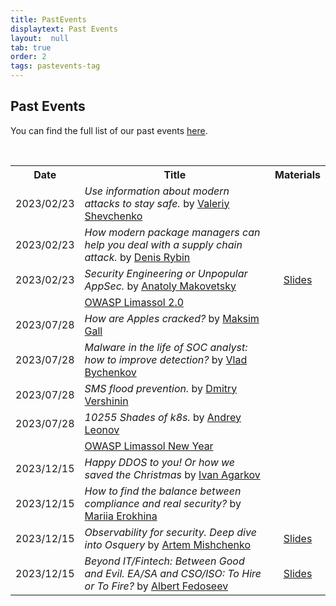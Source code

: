 ```yaml
---
title: PastEvents
displaytext: Past Events
layout:  null
tab: true
order: 2
tags: pastevents-tag
---
```


## Past Events

You can find the full list of our past events [here](https://www.meetup.com/owasp-limassol-meetup-group/).


<div class="talks">
    <br>
    <table>
        <tr>
            <th>Date</th>
            <th>Title</th>
            <th>Materials</th>
        </tr>
        <tr>
            <td>2023/02/23</td>
            <td><i>Use information about modern attacks to stay safe.
</i> by <a href="https://krevetk0.medium.com/">Valeriy Shevchenko</a></td>
            <td></td>
        </tr>
        <tr>
            <td>2023/02/23</td>
            <td><i>How modern package managers can help you deal with a supply chain attack.
</i> by <a href="https://www.linkedin.com/in/denis-r-b9621496/">Denis Rybin</a></td>
            <td><a href="slides/"></a></td>
        </tr>
        <tr>
            <td>2023/02/23</td>
            <td><i>Security Engineering or Unpopular AppSec.
</i> by <a href="http://www.linkedin.com/in/anatoli-m/">Anatoly Makovetsky</a></td>
            <td><a href="slides/20230223_OWASP_meetup_slides_AMakovetsky_clean_pdf_friendly_1.pdf">Slides</a></td>
        </tr>
        <tr>
            <td></td>
            <td><i>
</i> <a href="https://www.meetup.com/owasp-limassol-meetup-group/events/294232592/">OWASP Limassol 2.0</a></td>
            <td></td>
        </tr>
        <tr>
            <td>2023/07/28</td>
            <td><i>How are Apples cracked?
</i> by <a href="https://www.linkedin.com/in/maxim-gall-0a0533a3/">Maksim Gall</a></td>
            <td><a href="slides/"></a></td>
        </tr>
        <tr>
            <td>2023/07/28</td>
            <td><i>Malware in the life of SOC analyst: how to improve detection?
</i> by <a href="https://www.linkedin.com/in/vladislav-bychenkov-09b845234/">Vlad Bychenkov</a></td>
            <td><a href="slides/"></a></td>
        </tr>
        <tr>
            <td>2023/07/28</td>
            <td><i>SMS flood prevention.
</i> by <a href="">Dmitry Vershinin</a></td>
            <td><a href="slides/"></a></td>
        </tr>
        <tr>
            <td>2023/07/28</td>
            <td><i>10255 Shades of k8s.
</i> by <a href="https://www.linkedin.com/in/andrewleonov/">Andrey Leonov</a></td>
            <td><a href="slides/"></a></td>
        </tr>
        <td></td>
        <td><i>
</i> <a href="https://www.meetup.com/owasp-limassol-meetup-group/events/297479557/">OWASP Limassol New Year</a></td>
            <td></td>
        </tr>
        <tr>
            <td>2023/12/15</td>
            <td><i>Happy DDOS to you! Or how we saved the Christmas
</i> by <a href="https://www.linkedin.com/in/annmuor">Ivan Agarkov</a></td>
            <td><a href="slides/"></a></td>
        </tr>
        <tr>
            <td>2023/12/15</td>
            <td><i>How to find the balance between compliance and real security?
</i> by <a href="https://www.linkedin.com/in/mariia-s-erokhina">Mariia Erokhina</a></td>
            <td><a href="slides/"></a></td>
        </tr>
        <tr>
            <td>2023/12/15</td>
            <td><i>Observability for security. Deep dive into Osquery
</i> by <a href="https://www.linkedin.com/in/artem-mishchenko-155082159/">Artem Mishchenko</a></td>
            <td><a href="slides/Osquery_Owasp.pdf">Slides</a></td>
        </tr>
        <tr>
            <td>2023/12/15</td>
            <td><i>Beyond IT/Fintech: Between Good and Evil. EA/SA and CSO/ISO: To Hire or To Fire?
</i> by <a href="https://www.linkedin.com/in/albert18041986/">Albert Fedoseev</a></td>
            <td><a href="slides/OWASP_Hire_or_Fire.pdf">Slides</a></td>
        </tr>
    </table>
</div>

<style>
.talks table th:first-of-type {
    width: 15%;
}
.talks table th:nth-of-type(3) {
    width: 15%;
}
.talks table td:nth-of-type(3) {
    text-align: center;
}
</style>
